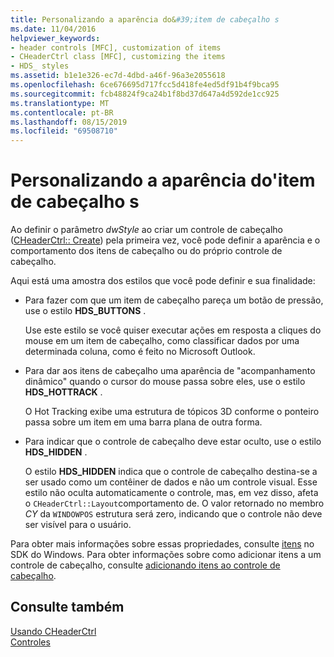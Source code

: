 ```yaml
---
title: Personalizando a aparência do&#39;item de cabeçalho s
ms.date: 11/04/2016
helpviewer_keywords:
- header controls [MFC], customization of items
- CHeaderCtrl class [MFC], customizing the items
- HDS_ styles
ms.assetid: b1e1e326-ec7d-4dbd-a46f-96a3e2055618
ms.openlocfilehash: 6ce676695d717fcc5d418fe4ed5df91b4f9bca95
ms.sourcegitcommit: fcb48824f9ca24b1f8bd37d647a4d592de1cc925
ms.translationtype: MT
ms.contentlocale: pt-BR
ms.lasthandoff: 08/15/2019
ms.locfileid: "69508710"
---
```

# <a name="customizing-the-header-item39s-appearance"></a>Personalizando a aparência do&#39;item de cabeçalho s

Ao definir o parâmetro *dwStyle* ao criar um controle de cabeçalho ([CHeaderCtrl:: Create](../mfc/reference/cheaderctrl-class.md#create)) pela primeira vez, você pode definir a aparência e o comportamento dos itens de cabeçalho ou do próprio controle de cabeçalho.

Aqui está uma amostra dos estilos que você pode definir e sua finalidade:

- Para fazer com que um item de cabeçalho pareça um botão de pressão, use o estilo **HDS_BUTTONS** .

   Use este estilo se você quiser executar ações em resposta a cliques do mouse em um item de cabeçalho, como classificar dados por uma determinada coluna, como é feito no Microsoft Outlook.

- Para dar aos itens de cabeçalho uma aparência de "acompanhamento dinâmico" quando o cursor do mouse passa sobre eles, use o estilo **HDS_HOTTRACK** .

   O Hot Tracking exibe uma estrutura de tópicos 3D conforme o ponteiro passa sobre um item em uma barra plana de outra forma.

- Para indicar que o controle de cabeçalho deve estar oculto, use o estilo **HDS_HIDDEN** .

   O estilo **HDS_HIDDEN** indica que o controle de cabeçalho destina-se a ser usado como um contêiner de dados e não um controle visual. Esse estilo não oculta automaticamente o controle, mas, em vez disso, afeta o `CHeaderCtrl::Layout`comportamento de. O valor retornado no membro *CY* da `WINDOWPOS` estrutura será zero, indicando que o controle não deve ser visível para o usuário.

Para obter mais informações sobre essas propriedades, consulte [itens](/windows/win32/Controls/header-controls) no SDK do Windows. Para obter informações sobre como adicionar itens a um controle de cabeçalho, consulte [adicionando itens ao controle de cabeçalho](../mfc/adding-items-to-the-header-control.md).

## <a name="see-also"></a>Consulte também

[Usando CHeaderCtrl](../mfc/using-cheaderctrl.md)<br/>
[Controles](../mfc/controls-mfc.md)
